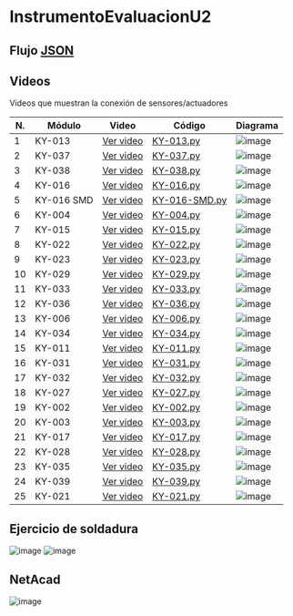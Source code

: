 # InstrumentoEvaluacionU2

## Flujo [JSON](node-red.json)

## Videos
Videos que muestran la conexión de sensores/actuadores

| **N.** | **Módulo**  | **Video** | **Código** | **Diagrama** |
|--------|-------------|-----------|------------|--------------|
| 1 | KY-013 | [Ver video](https://drive.google.com/file/d/1QTIPUtBo4QoD-dEZk8PIqH71BvQt5SqG/view?usp=sharing) | [KY-013.py](codigo/KY-013.py) |![image](https://github.com/user-attachments/assets/5cc57930-4932-4736-96f7-bf9ed877216b)|
| 2 | KY-037 | [Ver video](https://drive.google.com/file/d/1mKntvJl0t3IQ0DKkbTUwsrKNevM8W0Y4/view?usp=sharing) | [KY-037.py](codigo/KY-037.py) |![image](https://github.com/user-attachments/assets/1f1265b4-a5a4-4b3d-b5b1-5308b5591aa5)|
| 3 | KY-038 | [Ver video](https://drive.google.com/file/d/1yOhr91cJB-zmRQ0fQ7DFsCROoirl6jGJ/view?usp=sharing) | [KY-038.py](codigo/KY-038.py) |![image](https://github.com/user-attachments/assets/0f0b2587-7a04-4d9c-955a-0b7039b18598)|
| 4 | KY-016 | [Ver video](https://drive.google.com/file/d/1XYNngPhol_1-dDpFJcLZpAJxqj-rOpkt/view?usp=sharing) | [KY-016.py](codigo/KY-016.py) |![image](https://github.com/user-attachments/assets/62cbc285-b392-481a-858f-77ece765db15)|
| 5 | KY-016 SMD | [Ver video](https://drive.google.com/file/d/10kzNyg1CA_Fi_nebqwiCJakTRF5VosIO/view?usp=sharing) | [KY-016-SMD.py](codigo/KY-016-SMD.py) |![image](https://github.com/user-attachments/assets/ac4649f0-f327-4d54-9d67-48bbd6b6eaf3)|
| 6 | KY-004 | [Ver video](https://drive.google.com/file/d/1S1fJoN3V7pt7I-IMUAgl9MNcizGx09b_/view?usp=sharing) | [KY-004.py](codigo/KY-004.py) |![image](https://github.com/user-attachments/assets/72ae14de-e897-4d63-a246-128cf56951d2)|
| 7 | KY-015 | [Ver video](https://drive.google.com/file/d/1xprQ6LjfhXtLEd8Vbs0AibE9cuA7ADL3/view?usp=sharing) | [KY-015.py](codigo/KY-015.py) |![image](https://github.com/user-attachments/assets/44690509-2c6e-46a2-848e-07bebb8644ff)|
| 8 | KY-022 | [Ver video](https://drive.google.com/file/d/1M3u_g7seBhRYMhNsniavBqf5OsJgKjiE/view?usp=sharing) | [KY-022.py](codigo/KY-022.py) |![image](https://github.com/user-attachments/assets/e7053e2d-5ff9-497c-8fd5-d5f8aa4b419b)|
| 9 | KY-023 | [Ver video](https://drive.google.com/file/d/1XCGstLJ6fpdDabnHudTzy1kGzBaYdq8I/view?usp=sharing) | [KY-023.py](codigo/KY-023.py) |![image](https://github.com/user-attachments/assets/52aeee9b-87b8-4560-b191-881e043e317c)|
| 10 | KY-029 | [Ver video](https://drive.google.com/file/d/1EWvYMujFNAqJU-9m0pbpANY3FWMdTSBM/view?usp=sharing) | [KY-029.py](codigo/KY-029.py) |![image](https://github.com/user-attachments/assets/fbbf7c89-6aef-451e-ba8d-96c2104b0847)|
| 11 | KY-033 | [Ver video](https://drive.google.com/file/d/15H7fAsVc1F-qK_SnGRssZCkv3D8dCSJ8/view?usp=sharing) | [KY-033.py](codigo/KY-033.py) |![image](https://github.com/user-attachments/assets/795877f9-37c9-4ddb-8827-8820db949ab9)|
| 12 | KY-036 | [Ver video](https://drive.google.com/file/d/1vLg-Clzzd1u3sKB331nSLOgsDBpTKXqc/view?usp=sharing) | [KY-036.py](codigo/KY-036.py) |![image](https://github.com/user-attachments/assets/04e5b9f0-1310-4d43-bf0a-5eaee4b45dbb)|
| 13 | KY-006 | [Ver video](https://drive.google.com/file/d/14D_lgwTysO5g-22gAyZFE69jdplXGS33/view?usp=sharing) | [KY-006.py](codigo/KY-006.py) |![image](https://github.com/user-attachments/assets/a3674c34-1977-4d22-980f-2860de80806b)|
| 14 | KY-034 | [Ver video](https://drive.google.com/file/d/1CxXsr7DM3sdiqHtsZX2Eg3Lua675hFSs/view?usp=sharing) | [KY-034.py](codigo/KY-034.py) |![image](https://github.com/user-attachments/assets/4fd8760f-b0fd-4d27-a03d-b749aaac1075)|
| 15 | KY-011 | [Ver video](https://drive.google.com/file/d/1tmqQKJ_hNSHriCRIn8_mbgOIk8qrLHfw/view?usp=sharing) | [KY-011.py](codigo/KY-011.py) |![image](https://github.com/user-attachments/assets/a3eb7822-d86b-4c1f-bb10-8d89d55b1262)|
| 16 | KY-031 | [Ver video](https://drive.google.com/file/d/1c_4Rx7D3c0KqDbPZL68HboJxjYtl7IWz/view?usp=sharing) | [KY-031.py](codigo/KY-031.py) |![image](https://github.com/user-attachments/assets/b89c3adf-b25a-4841-9a1d-4dcbab484e82)|
| 17 | KY-032 | [Ver video](https://drive.google.com/file/d/1Zodwq9XAb9i_Gf69dihqbwVK8YZR21WK/view?usp=sharing) | [KY-032.py](codigo/KY-032.py) |![image](https://github.com/user-attachments/assets/2754a82d-c7eb-45fc-a1d4-a093a8d47f89)|
| 18 | KY-027 | [Ver video](https://drive.google.com/file/d/1W1o04VexzoF1o5-ePPVWOyPYf7VxCDAY/view?usp=sharing) | [KY-027.py](codigo/KY-027.py) |![image](https://github.com/user-attachments/assets/e6d9509d-ec1d-4876-b38c-b215e3b18327)|
| 19 | KY-002 | [Ver video](https://drive.google.com/file/d/1xAktijpCRsXXRSEZKQqapqhNtfyvoTYM/view?usp=sharing) |  [KY-002.py](codigo/KY-002.py) |![image](https://github.com/user-attachments/assets/952f93a2-6a63-488a-8e9f-52db19db6388)|
| 20 | KY-003 | [Ver video](https://drive.google.com/file/d/12ym7oj-L3Vu9UnjnyO0eg4NJzKRTx3Pe/view?usp=sharing) |  [KY-003.py](codigo/KY-003.py) |![image](https://github.com/user-attachments/assets/ffc4f7f0-8608-40da-bcf7-249924fda61a)|
| 21 | KY-017 | [Ver video](https://drive.google.com/file/d/1Fqyed3ISjLxoEAC2vFNEcygII5Synm7t/view?usp=sharing) |  [KY-017.py](codigo/KY-017.py) |![image](https://github.com/user-attachments/assets/bebdd780-10e1-4b75-84fe-533eb78412eb)|
| 22 | KY-028 | [Ver video](https://drive.google.com/file/d/169wHJdo-fwzTVy9ybWN_Uj-F5QPDGxF1/view?usp=sharing) |  [KY-028.py](codigo/KY-028.py) |![image](https://github.com/user-attachments/assets/0f2d0701-5ee9-44ad-bebb-d64e6a4f54f8)|
| 23 | KY-035 | [Ver video](https://drive.google.com/file/d/1PPmQfJtMlhxovsucmIconIcWNLDPm90g/view?usp=sharing) |  [KY-035.py](codigo/KY-035.py) |![image](https://github.com/user-attachments/assets/5c352f97-90ec-4bae-9bba-047fdf6c4327)|
| 24 | KY-039 | [Ver video](https://drive.google.com/file/d/15ooWsKMmzif1g7mlSeIxU6OVhB1-Gxse/view?usp=sharing) |  [KY-039.py](codigo/KY-039.py) |![image](https://github.com/user-attachments/assets/b3967e7f-ada8-4ffc-b0f1-537668d67cec)|
| 25 | KY-021 | [Ver video](https://drive.google.com/file/d/15ooWsKMmzif1g7mlSeIxU6OVhB1-Gxse/view?usp=sharing) |  [KY-021.py](codigo/KY-021.py) |![image](https://github.com/user-attachments/assets/6d52328c-6299-4883-bf1f-1dcd4f84cfe0)|


## Ejercicio de soldadura
![image](https://github.com/user-attachments/assets/c7cd9cee-353e-4357-90b8-29e7487f450d)
![image](https://github.com/user-attachments/assets/c40b1ae9-a187-4633-adb3-d8d0cd344a1c)

## NetAcad
![image](https://github.com/user-attachments/assets/abf88241-ac82-4ca5-8524-6759a614ffae)
